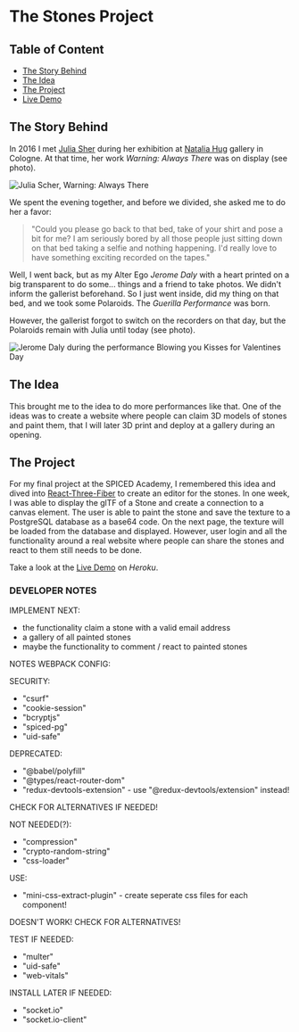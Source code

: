 # The Stones Project

## Table of Content

-   [The Story Behind](#the-story-behind)
-   [The Idea](#the-idea)
-   [The Project](#the-project)
-   [Live Demo](#live-demo)

## The Story Behind <a name="the-story-behind"></a>

In 2016 I met [Julia Sher](https://de.wikipedia.org/wiki/Julia_Scher) during her exhibition at [Natalia Hug](https://nataliahug.com/) gallery in Cologne. At that time, her work _Warning: Always There_ was on display (see photo).

![Julia Scher, Warning: Always There](https://64.media.tumblr.com/b22aa2bda21a622f8137eb21cdaa168e/tumblr_o2kbdkcx8q1s7hj73o1_1280.jpg)

We spent the evening together, and before we divided, she asked me to do her a favor:

> "Could you please go back to that bed, take of your shirt and pose a bit for me? I am seriously bored by all those people just sitting down on that bed taking a selfie and nothing happening. I'd really love to have something exciting recorded on the tapes."

Well, I went back, but as my Alter Ego _Jerome Daly_ with a heart printed on a big transparent to do some... things and a friend to take photos. We didn't inform the gallerist beforehand. So I just went inside, did my thing on that bed, and we took some Polaroids. The _Guerilla Performance_ was born.

However, the gallerist forgot to switch on the recorders on that day, but the Polaroids remain with Julia until today (see photo).

![Jerome Daly during the performance Blowing you Kisses for Valentines Day](https://64.media.tumblr.com/0b758ba6a5c60ad7e58220cd42d6db59/tumblr_o2v8holdFz1s7hj73o2_640.jpg)

## The Idea <a name="the-idea"></a>

This brought me to the idea to do more performances like that. One of the ideas was to create a website where people can claim 3D models of stones and paint them, that I will later 3D print and deploy at a gallery during an opening.

## The Project <a name="the-project"></a>

For my final project at the SPICED Academy, I remembered this idea and dived into [React-Three-Fiber](https://github.com/pmndrs/react-three-fiber) to create an editor for the stones. In one week, I was able to display the glTF of a Stone and create a connection to a canvas element. The user is able to paint the stone and save the texture to a PostgreSQL database as a base64 code. On the next page, the texture will be loaded from the database and displayed.
However, user login and all the functionality around a real website where people can share the stones and react to them still needs to be done.

Take a look at the [Live Demo](http://stones-project.herokuapp.com/) on _Heroku_. <a name="live-demo"></a>

### DEVELOPER NOTES

IMPLEMENT NEXT:

-   the functionality claim a stone with a valid email address
-   a gallery of all painted stones
-   maybe the functionality to comment / react to painted stones

NOTES WEBPACK CONFIG:

SECURITY:

-   "csurf"
-   "cookie-session"
-   "bcryptjs"
-   "spiced-pg"
-   "uid-safe"

DEPRECATED:

-   "@babel/polyfill"
-   "@types/react-router-dom"
-   "redux-devtools-extension" - use "@redux-devtools/extension" instead!

CHECK FOR ALTERNATIVES IF NEEDED!

NOT NEEDED(?):

-   "compression"
-   "crypto-random-string"
-   "css-loader"

USE:

-   "mini-css-extract-plugin" - create seperate css files for each component!

DOESN'T WORK! CHECK FOR ALTERNATIVES!

TEST IF NEEDED:

-   "multer"
-   "uid-safe"
-   "web-vitals"

INSTALL LATER IF NEEDED:

-   "socket.io"
-   "socket.io-client"
